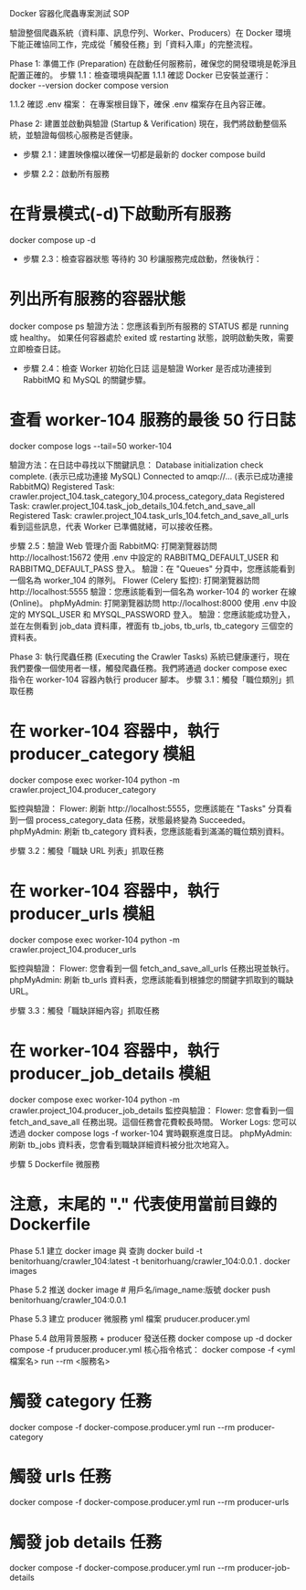 Docker 容器化爬蟲專案測試 SOP

驗證整個爬蟲系統（資料庫、訊息佇列、Worker、Producers）在 Docker 環境下能正確協同工作，完成從「觸發任務」到「資料入庫」的完整流程。

Phase 1: 準備工作 (Preparation)
在啟動任何服務前，確保您的開發環境是乾淨且配置正確的。
步驟 1.1：檢查環境與配置
1.1.1 確認 Docker 已安裝並運行：
docker --version
docker compose version

1.1.2 確認 .env 檔案：
在專案根目錄下，確保 .env 檔案存在且內容正確。


<!-- 步驟 1.2：清理舊環境 (非常重要！)
為了避免舊的資料卷 (volumes) 或網路設定干擾測試，請執行以下指令進行徹底清理：
* 目的：確保每次測試都在一個全新的、可預期的「乾淨」環境中開始。
# 停止並移除所有相關容器、網路，並刪除資料卷(-v)
docker compose down --volumes --remove-orphans -->


Phase 2: 建置並啟動與驗證 (Startup & Verification)
現在，我們將啟動整個系統，並驗證每個核心服務是否健康。
- 步驟 2.1：建置映像檔以確保一切都是最新的
docker compose build

- 步驟 2.2：啟動所有服務
# 在背景模式(-d)下啟動所有服務
docker compose up -d
<!-- 關閉服務
docker compose down -->

- 步驟 2.3：檢查容器狀態
等待約 30 秒讓服務完成啟動，然後執行：
# 列出所有服務的容器狀態
docker compose ps
驗證方法：您應該看到所有服務的 STATUS 都是 running 或 healthy。
如果任何容器處於 exited 或 restarting 狀態，說明啟動失敗，需要立即檢查日誌。

- 步驟 2.4：檢查 Worker 初始化日誌
這是驗證 Worker 是否成功連接到 RabbitMQ 和 MySQL 的關鍵步驟。

# 查看 worker-104 服務的最後 50 行日誌
docker compose logs --tail=50 worker-104

驗證方法：在日誌中尋找以下關鍵訊息：
Database initialization check complete. (表示已成功連接 MySQL)
Connected to amqp://... (表示已成功連接 RabbitMQ)
Registered Task: crawler.project_104.task_category_104.process_category_data
Registered Task: crawler.project_104.task_job_details_104.fetch_and_save_all
Registered Task: crawler.project_104.task_urls_104.fetch_and_save_all_urls
看到這些訊息，代表 Worker 已準備就緒，可以接收任務。

步驟 2.5：驗證 Web 管理介面
RabbitMQ: 打開瀏覽器訪問 http://localhost:15672
使用 .env 中設定的 RABBITMQ_DEFAULT_USER 和 RABBITMQ_DEFAULT_PASS 登入。
驗證：在 "Queues" 分頁中，您應該能看到一個名為 worker_104 的隊列。
Flower (Celery 監控): 打開瀏覽器訪問 http://localhost:5555
驗證：您應該能看到一個名為 worker-104 的 worker 在線 (Online)。
phpMyAdmin: 打開瀏覽器訪問 http://localhost:8000
使用 .env 中設定的 MYSQL_USER 和 MYSQL_PASSWORD 登入。
驗證：您應該能成功登入，並在左側看到 job_data 資料庫，裡面有 tb_jobs, tb_urls, tb_category 三個空的資料表。


Phase 3: 執行爬蟲任務 (Executing the Crawler Tasks)
系統已健康運行，現在我們要像一個使用者一樣，觸發爬蟲任務。我們將通過 docker compose exec 指令在 worker-104 容器內執行 producer 腳本。
步驟 3.1：觸發「職位類別」抓取任務
# 在 worker-104 容器中，執行 producer_category 模組
docker compose exec worker-104 python -m crawler.project_104.producer_category

監控與驗證：
Flower: 刷新 http://localhost:5555，您應該能在 "Tasks" 分頁看到一個 process_category_data 任務，狀態最終變為 Succeeded。
phpMyAdmin: 刷新 tb_category 資料表，您應該能看到滿滿的職位類別資料。

步驟 3.2：觸發「職缺 URL 列表」抓取任務
# 在 worker-104 容器中，執行 producer_urls 模組
docker compose exec worker-104 python -m crawler.project_104.producer_urls

監控與驗證：
Flower: 您會看到一個 fetch_and_save_all_urls 任務出現並執行。
phpMyAdmin: 刷新 tb_urls 資料表，您應該能看到根據您的關鍵字抓取到的職缺 URL。


步驟 3.3：觸發「職缺詳細內容」抓取任務
# 在 worker-104 容器中，執行 producer_job_details 模組
docker compose exec worker-104 python -m crawler.project_104.producer_job_details
監控與驗證：
Flower: 您會看到一個 fetch_and_save_all 任務出現。這個任務會花費較長時間。
Worker Logs: 您可以透過 docker compose logs -f worker-104 實時觀察進度日誌。
phpMyAdmin: 刷新 tb_jobs 資料表，您會看到職缺詳細資料被分批次地寫入。



<!-- 步驟 4 Dockerfile 進階版   docker-compose_v2.yml

Phase 4.1: 啟動核心服務 「背景服務」
docker compose up -d mysql rabbitmq phpmyadmin flower worker-104

Phase 4.2: 觸發任務
# --rm 會在容器執行完畢後自動刪除它，保持環境乾淨
觸發「職位類別」抓取：
docker compose run --rm producer-category

觸發「職缺 URL」抓取：
docker compose run --rm producer-urls

觸發「職缺詳細內容」抓取：
docker compose run --rm producer-job-details -->


步驟 5  Dockerfile 微服務

# 注意，末尾的 "." 代表使用當前目錄的 Dockerfile
Phase 5.1 建立 docker image  與 查詢
docker build -t benitorhuang/crawler_104:latest -t benitorhuang/crawler_104:0.0.1 .
docker images 


Phase 5.2 推送 docker image # 用戶名/image_name:版號
docker push benitorhuang/crawler_104:0.0.1

Phase 5.3 建立 producer 微服務 yml 檔案
pruducer.producer.yml

Phase 5.4 啟用背景服務 + producer 發送任務
docker compose up -d
docker compose -f pruducer.producer.yml 
核心指令格式：
docker compose -f <yml檔案名> run --rm <服務名>


# 觸發 category 任務
docker compose -f docker-compose.producer.yml run --rm producer-category

# 觸發 urls 任務
docker compose -f docker-compose.producer.yml run --rm producer-urls

# 觸發 job details 任務
docker compose -f docker-compose.producer.yml run --rm producer-job-details

